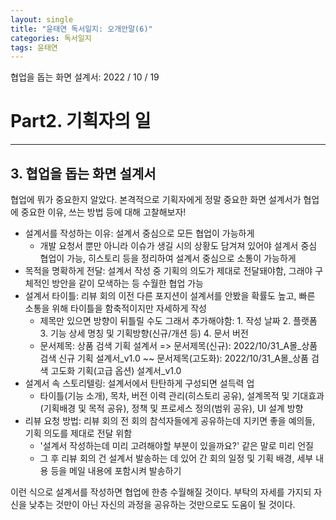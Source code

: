 ```yaml
---
layout: single
title: "윤태연 독서일지: 오개안말(6)"
categories: 독서일지
tags: 윤태연
---
```


협업을 돕는 화면 설계서: 2022 / 10 / 19

# Part2. 기획자의 일

---

## 3. 협업을 돕는 화면 설계서

협업에 뭐가 중요한지 알았다. 본격적으로 기획자에게 정말 중요한 화면 설계서가 협업에 중요한 이유, 쓰는 방법 등에 대해 고찰해보자!

- 설계서를 작성하는 이유: 설계서 중심으로 모든 협업이 가능하게
  - 개발 요청서 뿐만 아니라 이슈가 생길 시의 상황도 담겨져 있어야 설계서 중심 협업이 가능, 히스토리 등을 정리하여 설계서 중심으로 소통이 가능하게
- 목적을 명확하게 전달: 설계서 작성 중 기획의 의도가 제대로 전달돼야함, 그래야 구체적인 방안을 같이 모색하는 등 수월한 협업 가능
- 설계서 타이틀: 리뷰 회의 이전 다른 포지션이 설계서를 안봤을 확률도 높고, 빠른 소통을 위해 타이틀을 함축적이지만 자세하게 작성
  - 제목만 있으면 방향이 뒤틀릴 수도 그래서 추가해야함: 1. 작성 날짜 2. 플랫폼 3. 기능 상세 명칭 및 기획방향(신규/개션 등) 4. 문서 버전
  - 문서제목: 상품 검색 기획 설계서 => 문서제목(신규): 2022/10/31_A몰\_상품 검색 신규 기획 설계서\_v1.0 ~~ 문서제목(고도화): 2022/10/31_A몰\_상품 검색 고도화 기획(고급 옵션) 설계서\_v1.0
- 설계서 속 스토리텔링: 설계서에서 탄탄하게 구성되면 설득력 업
  - 타이틀(기능 소개), 목차, 버전 이력 관리(히스토리 공유), 설계목적 및 기대효과(기획배경 및 목적 공유), 정책 및 프로세스 정의(범위 공유), UI 설계 방향
- 리뷰 요청 방법: 리뷰 회의 전 회의 참석자들에게 공유하는데 지키면 좋을 예의들, 기획 의도를 제대로 전달 위함
  - '설계서 작성하는데 미리 고려해야할 부분이 있을까요?' 같은 말로 미리 언질
  - 그 후 리뷰 회의 건 설계서 발송하는 데 있어 간 회의 일정 및 기획 배경, 세부 내용 등을 메일 내용에 포함시켜 발송하기

이런 식으로 설계서를 작성하면 협업에 한층 수월해질 것이다. 부탁의 자세를 가지되 자신을 낮추는 것만이 아닌 자신의 과정을 공유하는 것만으로도 도움이 될 것이다.
